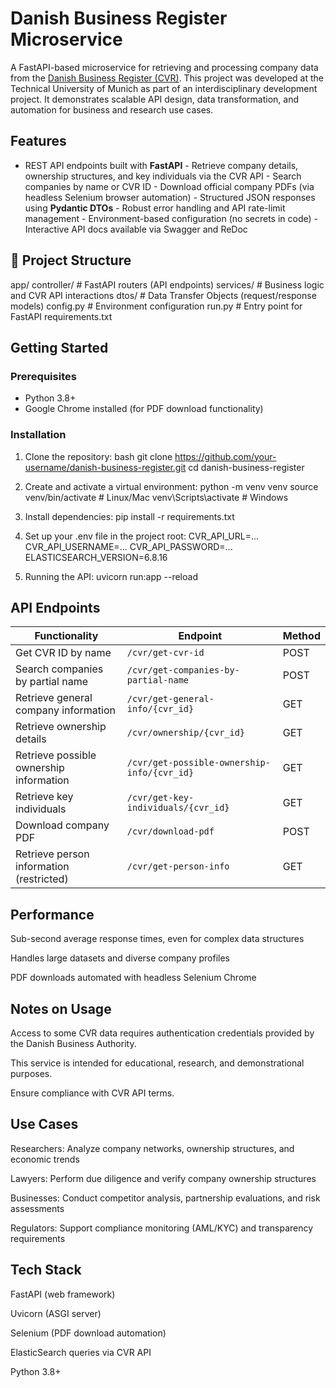 # Danish Business Register Microservice 

A FastAPI-based microservice for retrieving and processing company data from the [Danish Business Register (CVR)](https://datacvr.virk.dk). This project was developed at the Technical University of Munich as part of an interdisciplinary development project. It demonstrates scalable API design, data transformation, and automation for business and research use cases. 

## Features
- REST API endpoints built with **FastAPI** - Retrieve company details, ownership structures, and key individuals via the CVR API - Search companies by name or CVR ID - Download official company PDFs (via headless Selenium browser automation) - Structured JSON responses using **Pydantic DTOs** - Robust error handling and API rate-limit management - Environment-based configuration (no secrets in code) - Interactive API docs available via Swagger and ReDoc 

## 📂 Project Structure
app/ 
controller/ # FastAPI routers (API endpoints) 
services/ # Business logic and CVR API interactions 
dtos/ # Data Transfer Objects (request/response models) 
config.py # Environment configuration 
run.py # Entry point for FastAPI 
requirements.txt 

## Getting Started 

### Prerequisites 
- Python 3.8+
- Google Chrome installed (for PDF download functionality)

### Installation 
1. Clone the repository:
   bash
   git clone https://github.com/your-username/danish-business-register.git
   cd danish-business-register

2. Create and activate a virtual environment:
   python -m venv venv
   source venv/bin/activate   # Linux/Mac
   venv\Scripts\activate      # Windows

3. Install dependencies:
   pip install -r requirements.txt

4. Set up your .env file in the project root:
   CVR_API_URL=...
   CVR_API_USERNAME=...
   CVR_API_PASSWORD=...
   ELASTICSEARCH_VERSION=6.8.16

5. Running the API:
   uvicorn run:app --reload

## API Endpoints

| Functionality                          | Endpoint                                       | Method |
|----------------------------------------|------------------------------------------------|--------|
| Get CVR ID by name                     | `/cvr/get-cvr-id`                              | POST   |
| Search companies by partial name        | `/cvr/get-companies-by-partial-name`           | POST   |
| Retrieve general company information    | `/cvr/get-general-info/{cvr_id}`               | GET    |
| Retrieve ownership details              | `/cvr/ownership/{cvr_id}`                      | GET    |
| Retrieve possible ownership information | `/cvr/get-possible-ownership-info/{cvr_id}`    | GET    |
| Retrieve key individuals                | `/cvr/get-key-individuals/{cvr_id}`            | GET    |
| Download company PDF                    | `/cvr/download-pdf`                            | POST   |
| Retrieve person information (restricted)| `/cvr/get-person-info`                         | GET    |


## Performance

Sub-second average response times, even for complex data structures

Handles large datasets and diverse company profiles

PDF downloads automated with headless Selenium Chrome

## Notes on Usage

Access to some CVR data requires authentication credentials provided by the Danish Business Authority.

This service is intended for educational, research, and demonstrational purposes.

Ensure compliance with CVR API terms.

## Use Cases

Researchers: Analyze company networks, ownership structures, and economic trends

Lawyers: Perform due diligence and verify company ownership structures

Businesses: Conduct competitor analysis, partnership evaluations, and risk assessments

Regulators: Support compliance monitoring (AML/KYC) and transparency requirements

## Tech Stack

FastAPI (web framework)

Uvicorn (ASGI server)

Selenium (PDF download automation)

ElasticSearch queries via CVR API

Python 3.8+
